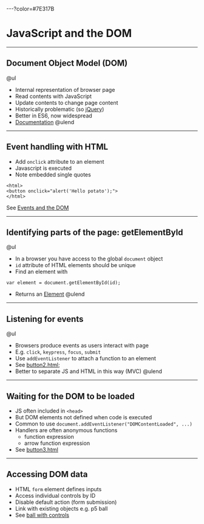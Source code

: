 ---?color=#7E317B

# JavaScript and the DOM

---

## Document Object Model (DOM)

@ul
- Internal representation of browser page
- Read contents with JavaScript
- Update contents to change page content
- Historically problematic (so [jQuery](https://jquery.com/))
- Better in ES6, now widespread
- [Documentation](https://developer.mozilla.org/en-US/docs/Web/API/Document)
@ulend

---

## Event handling with HTML

- Add `onclick` attribute to an element
- Javascript is executed
- Note embedded single quotes

```
<html>
<button onclick="alert('Hello potato');">
</html>

```
See [Events and the DOM](https://developer.mozilla.org/en-US/docs/Web/API/Document_Object_Model/Events)

---

## Identifying parts of the page: getElementById

@ul
- In a browser you have access to the global `document` object
- `id` attribute of HTML elements should be unique
- Find an element with
```
var element = document.getElementById(id);
```
- Returns an [Element](https://developer.mozilla.org/en-US/docs/Web/API/Element)
@ulend

---

## Listening for events

@ul
- Browsers produce events as users interact with page
- E.g. `click`, `keypress`, `focus`, `submit`
- Use `addEventListener` to attach a function to an element
- See [button2.html](button2.html);
- Better to separate JS and HTML in this way (MVC)
@ulend

---

## Waiting for the DOM to be loaded

- JS often included in `<head>`
- But DOM elements not defined when code is executed
- Common to use `document.addEventListener("DOMContentLoaded", ...)`
- Handlers are often anonymous functions
    - function expression
    - arrow function expression
- See [button3.html](button3.html)

---

## Accessing DOM data

- HTML `form` element defines inputs
- Access individual controls by ID
- Disable default action (form submission)
- Link with existing objects e.g. p5 ball
- See [ball with controls](https://github.com/stevenaeola/Prog18potatoes/tree/c887df28b3cbd7afc85b060c52f4a988fcc23bc1)